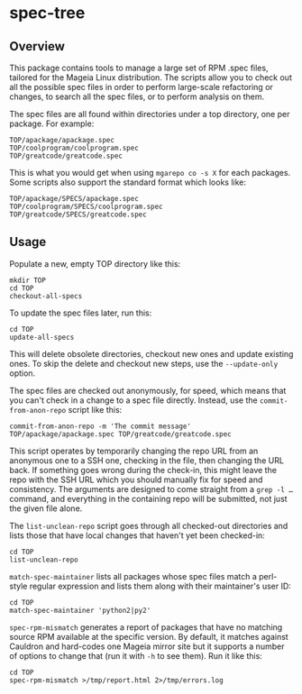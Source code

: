 # spec-tree

## Overview

This package contains tools to manage a large set of RPM .spec files, tailored
for the Mageia Linux distribution.  The scripts allow you to check out all the
possible spec files in order to perform large-scale refactoring or changes, to
search all the spec files, or to perform analysis on them.

The spec files are all found within directories under a top directory, one per
package. For example:

    TOP/apackage/apackage.spec
    TOP/coolprogram/coolprogram.spec
    TOP/greatcode/greatcode.spec

This is what you would get when using `mgarepo co -s X` for each packages. Some
scripts also support the standard format which looks like:

    TOP/apackage/SPECS/apackage.spec
    TOP/coolprogram/SPECS/coolprogram.spec
    TOP/greatcode/SPECS/greatcode.spec

## Usage

Populate a new, empty TOP directory like this:

    mkdir TOP
    cd TOP
    checkout-all-specs

To update the spec files later, run this:

    cd TOP
    update-all-specs

This will delete obsolete directories, checkout new ones and update existing
ones. To skip the delete and checkout new steps, use the `--update-only`
option.

The spec files are checked out anonymously, for speed, which means that you
can't check in a change to a spec file directly. Instead, use the
`commit-from-anon-repo` script like this:

    commit-from-anon-repo -m 'The commit message' TOP/apackage/apackage.spec TOP/greatcode/greatcode.spec

This script operates by temporarily changing the repo URL from an anonymous one
to a SSH one, checking in the file, then changing the URL back. If something
goes wrong during the check-in, this might leave the repo with the SSH URL
which you should manually fix for speed and consistency. The arguments are
designed to come straight from a `grep -l …` command, and everything in the
containing repo will be submitted, not just the given file alone.

The `list-unclean-repo` script goes through all checked-out directories and
lists those that have local changes that haven't yet been checked-in:

    cd TOP
    list-unclean-repo

`match-spec-maintainer` lists all packages whose spec files match a perl-style
regular expression and lists them along with their maintainer's user ID:

    cd TOP
    match-spec-maintainer 'python2|py2'

`spec-rpm-mismatch` generates a report of packages that have no matching source
RPM available at the specific version. By default, it matches against Cauldron
and hard-codes one Mageia mirror site but it supports a number of options to
change that (run it with `-h` to see them). Run it like this:

    cd TOP
    spec-rpm-mismatch >/tmp/report.html 2>/tmp/errors.log

